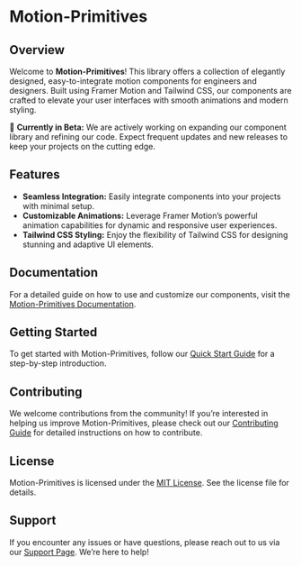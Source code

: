# Motion-Primitives

## Overview

Welcome to **Motion-Primitives**! This library offers a collection of elegantly designed, easy-to-integrate motion components for engineers and designers. Built using Framer Motion and Tailwind CSS, our components are crafted to elevate your user interfaces with smooth animations and modern styling.

🚀 **Currently in Beta:** We are actively working on expanding our component library and refining our code. Expect frequent updates and new releases to keep your projects on the cutting edge.

## Features

- **Seamless Integration:** Easily integrate components into your projects with minimal setup.
- **Customizable Animations:** Leverage Framer Motion’s powerful animation capabilities for dynamic and responsive user experiences.
- **Tailwind CSS Styling:** Enjoy the flexibility of Tailwind CSS for designing stunning and adaptive UI elements.

## Documentation

For a detailed guide on how to use and customize our components, visit the [Motion-Primitives Documentation](http://motion-primitives.com/docs). 

## Getting Started

To get started with Motion-Primitives, follow our [Quick Start Guide](http://motion-primitives.com/docs/quick-start) for a step-by-step introduction.

## Contributing

We welcome contributions from the community! If you’re interested in helping us improve Motion-Primitives, please check out our [Contributing Guide](/CONTRIBUTING.md) for detailed instructions on how to contribute.

## License

Motion-Primitives is licensed under the [MIT License](/LICENSE.md). See the license file for details.

## Support

If you encounter any issues or have questions, please reach out to us via our [Support Page](http://motion-primitives.com/support). We’re here to help!
